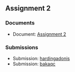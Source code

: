 ## Assignment 2

### Documents

- Document: [Assignment 2](docs/Assignment%202%20-%20Question%20Bank%20Management%20Application.docx)

### Submissions

- Submission: [hardingadonis](https://github.com/SDN302/assignment-2)
- Submission: [bakaqc](https://github.com/SDN302-17C/assignment-2)
